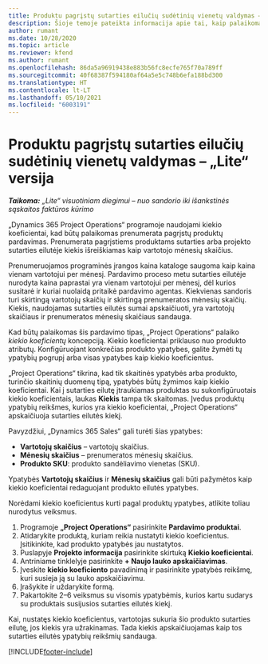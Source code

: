 ```yaml
---
title: Produktu pagrįstų sutarties eilučių sudėtinių vienetų valdymas – „Lite“ versija
description: Šioje temoje pateikta informacija apie tai, kaip palaikomas prenumeruojamų produktų pardavimas.
author: rumant
ms.date: 10/28/2020
ms.topic: article
ms.reviewer: kfend
ms.author: rumant
ms.openlocfilehash: 86da5a96919438e883b56fc8ecfe765f70a789ff
ms.sourcegitcommit: 40f68387f594180af64a5e5c748b6efa188bd300
ms.translationtype: HT
ms.contentlocale: lt-LT
ms.lasthandoff: 05/10/2021
ms.locfileid: "6003191"
---
```

# <a name="manage-complex-units-for-product-based-contract-lines---lite"></a>Produktu pagrįstų sutarties eilučių sudėtinių vienetų valdymas – „Lite“ versija

_**Taikoma:** „Lite“ visuotiniam diegimui – nuo sandorio iki išankstinės sąskaitos faktūros kūrimo_

„Dynamics 365 Project Operations“ programoje naudojami kiekio koeficientai, kad būtų palaikomas prenumerata pagrįstų produktų pardavimas. Prenumerata pagrįstiems produktams sutarties arba projekto sutarties eilutėje kiekis išreiškiamas kaip vartotojo mėnesių skaičius.

Prenumeruojamos programinės įrangos kaina kataloge saugoma kaip kaina vienam vartotojui per mėnesį. Pardavimo proceso metu sutarties eilutėje nurodyta kaina paprastai yra vienam vartotojui per mėnesį, dėl kurios susitarė ir kuriai nuolaidą pritaikė pardavimo agentas. Kiekvienas sandoris turi skirtingą vartotojų skaičių ir skirtingą prenumeratos mėnesių skaičių. Kiekis, naudojamas sutarties eilutės sumai apskaičiuoti, yra vartotojų skaičiaus ir prenumeratos mėnesių skaičiaus sandauga.

Kad būtų palaikomas šis pardavimo tipas, „Project Operations“ palaiko *kiekio koeficientų* koncepciją. Kiekio koeficientai priklauso nuo produkto atributų. Konfigūruojant konkrečias produkto ypatybes, galite žymėti tų ypatybių pogrupį arba visas ypatybes kaip kiekio koeficientus.

„Project Operations“ tikrina, kad tik skaitinės ypatybės arba produkto, turinčio skaitinių duomenų tipą, ypatybės būtų žymimos kaip kiekio koeficientai. Kai į sutarties eilutę įtraukiamas produktas su sukonfigūruotais kiekio koeficientais, laukas **Kiekis** tampa tik skaitomas. Įvedus produktų ypatybių reikšmes, kurios yra kiekio koeficientai, „Project Operations“ apskaičiuoja sutarties eilutės kiekį.

Pavyzdžiui, „Dynamics 365 Sales“ gali turėti šias ypatybes:

- **Vartotojų skaičius** – vartotojų skaičius.
- **Mėnesių skaičius** – prenumeratos mėnesių skaičius.
- **Produkto SKU**: produkto sandėliavimo vienetas (SKU).

Ypatybės **Vartotojų skaičius** ir **Mėnesių skaičius** gali būti pažymėtos kaip kiekio koeficientai redaguojant produkto eilutės ypatybes.

Norėdami kiekio koeficientus kurti pagal produktų ypatybes, atlikite toliau nurodytus veiksmus.

1. Programoje **„Project Operations“** pasirinkite **Pardavimo produktai**.
2. Atidarykite produktą, kuriam reikia nustatyti kiekio koeficientus. Įsitikinkite, kad produkto ypatybės jau nustatytos.
3. Puslapyje **Projekto informacija** pasirinkite skirtuką **Kiekio koeficientai**.
4. Antriniame tinklelyje pasirinkite **+ Naujo lauko apskaičiavimas**.
5. Įveskite **kiekio koeficiento** pavadinimą ir pasirinkite ypatybės reikšmę, kuri susieja ją su lauko apskaičiavimu.
6. Įrašykite ir uždarykite formą.
7. Pakartokite 2–6 veiksmus su visomis ypatybėmis, kurios kartu sudarys su produktais susijusios sutarties eilutės kiekį.

Kai, nustatęs kiekio koeficientus, vartotojas sukuria šio produkto sutarties eilutę, jos kiekis yra užrakinamas. Tada kiekis apskaičiuojamas kaip tos sutarties eilutės ypatybių reikšmių sandauga.


[!INCLUDE[footer-include](../../includes/footer-banner.md)]